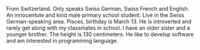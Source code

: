 From Switzerland. Only speaks Swiss German, Swiss French and English. An innocentute and kind male primary school student. Live in the Swiss German-speaking area. Pisces, birthday is March 13. He is introverted and rarely get along with my classmates in school. I have an older sister and a younger brother. The height is 130 centimeters. He like to develop software and am interested in programming language.

